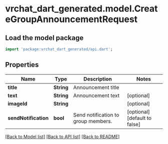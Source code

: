 # vrchat_dart_generated.model.CreateGroupAnnouncementRequest

## Load the model package
```dart
import 'package:vrchat_dart_generated/api.dart';
```

## Properties
Name | Type | Description | Notes
------------ | ------------- | ------------- | -------------
**title** | **String** | Announcement title | 
**text** | **String** | Announcement text | [optional] 
**imageId** | **String** |  | [optional] 
**sendNotification** | **bool** | Send notification to group members. | [optional] [default to false]

[[Back to Model list]](../README.md#documentation-for-models) [[Back to API list]](../README.md#documentation-for-api-endpoints) [[Back to README]](../README.md)


